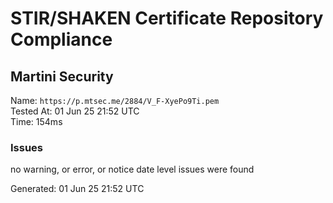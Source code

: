 # STIR/SHAKEN Certificate Repository Compliance

## Martini Security

Name: `https://p.mtsec.me/2884/V_F-XyePo9Ti.pem`\
Tested At: 01 Jun 25 21:52 UTC\
Time: 154ms

### Issues

no warning, or error, or notice date level issues were found

Generated: 01 Jun 25 21:52 UTC